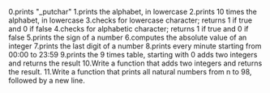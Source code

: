 0.prints "_putchar"
1.prints the alphabet, in lowercase
2.prints 10 times the alphabet, in lowercase
3.checks for lowercase character; returns 1 if true and 0 if false
4.checks for alphabetic character; returns 1 if true and 0 if false
5.prints the sign of a number
6.computes the absolute value of an integer
7.prints the last digit of a number
8.prints every minute starting from 00:00 to 23:59
9.prints the 9 times table, starting with 0
adds two integers and returns the result
10.Write a function that adds two integers and returns the result.
11.Write a function that prints all natural numbers from n to 98, followed by a new line.

